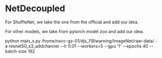 # NetDecoupled

For ShuffleNet, we take the one from the official and add our idea.

For other models, we take from pytorch model zoo and add our idea.

python main_s.py /home/nscc-gz-01/djs_FBIwarning/ImageNet/raw-data/ -a resnet50_s3_addchannel --lr 0.01 --workers=5 --gpu '1' --epochs 40 --batch-size 192
